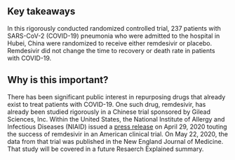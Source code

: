 ## Key takeaways

In this rigorously conducted randomized controlled trial, 237 patients with SARS-CoV-2 (COVID-19) pneumonia who were admitted to the hospital in Hubei, China were randomized to receive either remdesivir or placebo. Remdesivir did not change the time to recovery or death rate in patients with COVID-19.

## Why is this important?

There has been significant public interest in repurposing drugs that already exist to treat patients with COVID-19. One such drug, remdesivir, has already been studied rigorously in a Chinese trial sponsored by Gilead Sciences, Inc. Within the United States, the National Institute of Allergy and Infectious Diseases (NIAID) issued a [press release](https://www.niaid.nih.gov/news-events/nih-clinical-trial-shows-remdesivir-accelerates-recovery-advanced-covid-19) on April 29, 2020 touting the success of remdesivir in an American clinical trial. On May 22, 2020, the data from that trial was published in the New England Journal of Medicine. That study will be covered in a future Resaerch Explained summary.
